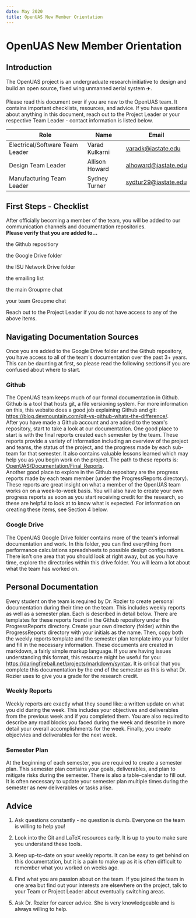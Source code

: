 ```yaml
---
date: May 2020
title: OpenUAS New Member Orientation
---
```

# OpenUAS New Member Orientation

## Introduction

The OpenUAS project is an undergraduate research initiative to design and build an open source, fixed wing unmanned aerial system :airplane:.

Please read this document over if you are new to the OpenUAS team. It
contains important checklists, resources, and advice. If you have
questions about anything in this document, reach out to the Project
Leader or your respective Team Leader - contact information is listed
below.

| **Role**          |        **Name**        |     **Email**                 |
|-------------------|------------------------|-------------------------------|
|Electrical/Software Team Leader  | Varad Kulkarni  |  varadk@iastate.edu   |
|Design Team Leader    |   Allison Howard   |     alhoward@iastate.edu      |
|Manufacturing Team Leader   |     Sydney Turner    |   sydtur29@iastate.edu       |

## First Steps - Checklist

After officially becoming a member of the team, you will be added to our
communication channels and documentation repositories.\
**Please verify that you are added to\...**

the Github repositiory

the Google Drive folder

the ISU Network Drive folder

the emailing list

the main Groupme chat

your team Groupme chat

Reach out to the Project Leader if you do not have access to any of the
above items.

## Navigating Documentation Sources

Once you are added to the Google Drive folder and the Github repository,
you have access to all of the team's documentation over the past 3+
years. This can be daunting at first, so please read the following
sections if you are confused about where to start.

### Github


The OpenUAS team keeps much of our formal documentation in Github.
Github is a tool that hosts git, a file versioning system. For more
information on this, this website does a good job explaining Github and
git:
<https://blog.devmountain.com/git-vs-github-whats-the-difference/>.\
After you have made a Github account and are added to the team's
repository, start to take a look at our documentation. One good place to
start is with the final reports created each semester by the team. These
reports provide a variety of information including an overview of the
project and teams, the status of the project, and the progress made by
each sub-team for that semester. It also contains valuable lessons
learned which may help you as you begin work on the project. The path to
these reports is:
[OpenUAS/Documentation/Final\_Reports](OpenUAS/Documentation/Final_Reports).\
Another good place to explore in the Github repository are the progress
reports made by each team member (under the ProgressReports directory).
These reports are great insight on what a member of the OpenUAS team
works on on a week-to-week basis. You will also have to create your own
progress reports as soon as you start receiving credit for the research,
so these are helpful to look at to know what is expected. For
information on creating these items, see Section 4 below.

### Google Drive


The OpenUAS Google Drive folder contains more of the team's informal
documentation and work. In this folder, you can find everything from
performance calculations spreadsheets to possible design configurations.
There isn't one area that you should look at right away, but as you have
time, explore the directories within this drive folder. You will learn a
lot about what the team has worked on.

## Personal Documentation


Every student on the team is required by Dr. Rozier to create personal
documentation during their time on the team. This includes weekly
reports as well as a semester plan. Each is described in detail below.
There are templates for these reports found in the Github repository
under the ProgressReports directory. Create your own directory (folder)
within the ProgressReports directory with your initials as the name.
Then, copy both the weekly reports template and the semester plan
template into your folder and fill in the necessary information. These
documents are created in markdown, a fairly simple markup language. If
you are having issues understanding this format, this resource might be
useful for you: <https://daringfireball.net/projects/markdown/syntax>.
It is critical that you complete this documentation by the end of the
semester as this is what Dr. Rozier uses to give you a grade for the
research credit.

### Weekly Reports


Weekly reports are exactly what they sound like: a written update on
what you did during the week. This includes your objectives and
deliverables from the previous week and if you completed them. You are
also required to describe any road blocks you faced during the week and
describe in more detail your overall accomplishments for the week.
Finally, you create objectvies and deliverables for the next week.

### Semester Plan


At the beginning of each semester, you are required to create a semester
plan. This semester plan contains your goals, deliverables, and plan to
mitigate risks during the semester. There is also a table-calendar to
fill out. It is often necessary to update your semester plan multiple
times during the semester as new deliverables or tasks arise.

## Advice


1.  Ask questions constantly - no question is dumb. Everyone on the team
    is willing to help you!

2.  Look into the Git and LaTeX resources early. It is up to you to make
    sure you understand these tools.

3.  Keep up-to-date on your weekly reports. It can be easy to get behind
    on this documentation, but it is a pain to make up as it is often
    difficult to remember what you worked on weeks ago.

4.  Find what you are passion about on the team. If you joined the team
    in one area but find out your interests are elsewhere on the
    project, talk to your Team or Project Leader about eventually
    switching areas.

5.  Ask Dr. Rozier for career advice. She is very knowledgeable and is
    always willing to help.
